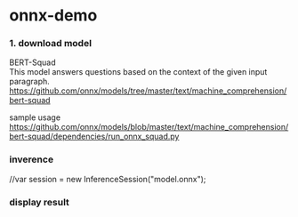 # onnx-demo

### 1. download model

BERT-Squad<br>
This model answers questions based on the context of the given input paragraph.<br>
https://github.com/onnx/models/tree/master/text/machine_comprehension/bert-squad

sample usage<br>
https://github.com/onnx/models/blob/master/text/machine_comprehension/bert-squad/dependencies/run_onnx_squad.py

### inverence
//var session = new InferenceSession("model.onnx");

### display result
